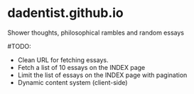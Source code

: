 # dadentist.github.io
Shower thoughts, philosophical rambles and random essays

#TODO:
- Clean URL for fetching essays. 
- Fetch a list of 10 essays on the INDEX page
- Limit the list of essays on the INDEX page with pagination
- Dynamic content system (client-side)
